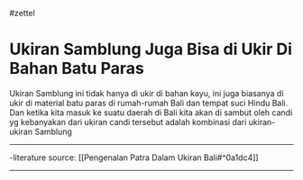 #zettel

# Ukiran Samblung Juga Bisa di Ukir Di Bahan Batu Paras 

Ukiran Samblung ini tidak hanya di ukir di bahan kayu, ini juga biasanya di ukir di material batu paras di rumah-rumah Bali dan tempat suci Hindu Bali. 
Dan ketika kita masuk ke suatu daerah di Bali kita akan di sambut oleh candi yg kebanyakan dari ukiran candi tersebut adalah kombinasi dari ukiran-ukiran Samblung


---

-literature source: [[Pengenalan Patra Dalam Ukiran Bali#^0a1dc4]]

---